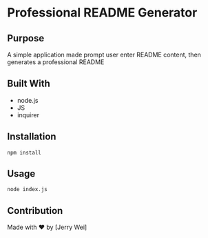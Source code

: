 # Professional README Generator

## Purpose

A simple application made prompt user enter README content, then generates a professional README


## Built With

* node.js
* JS
* inquirer


## Installation
    
    npm install


## Usage
    
    node index.js


## Contribution

Made with ❤️ by [Jerry Wei]
